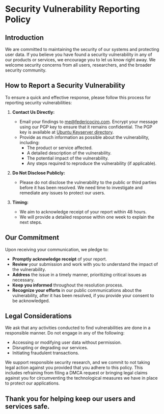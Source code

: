# Security Vulnerability Reporting Policy

## Introduction

We are committed to maintaining the security of our systems and protecting user data. If you believe you have found a security vulnerability in any of our products or services, we encourage you to let us know right away. We welcome security concerns from all users, researchers, and the broader security community.

## How to Report a Security Vulnerability

To ensure a quick and effective response, please follow this process for reporting security vulnerabilities:

1. **Contact Us Directly:**
   - Email your findings to [me@federicociro.com](mailto:me@federicociro.com). Encrypt your message using our PGP key to ensure that it remains confidential. The PGP key is available at [Ubuntu Keyserver directory](https://keyserver.ubuntu.com/pks/lookup?search=me%40federicociro.com&fingerprint=on&op=index).
   - Provide as much information as possible about the vulnerability, including:
     - The product or service affected.
     - A detailed description of the vulnerability.
     - The potential impact of the vulnerability.
     - Any steps required to reproduce the vulnerability (if applicable).

2. **Do Not Disclose Publicly:**
   - Please do not disclose the vulnerability to the public or third parties before it has been resolved. We need time to investigate and remediate any issues to protect our users.

3. **Timing:**
   - We aim to acknowledge receipt of your report within 48 hours.
   - We will provide a detailed response within one week to explain the next steps.

## Our Commitment

Upon receiving your communication, we pledge to:
- **Promptly acknowledge receipt** of your report.
- **Review** your submission and work with you to understand the impact of the vulnerability.
- **Address** the issue in a timely manner, prioritizing critical issues as necessary.
- **Keep you informed** throughout the resolution process.
- **Recognize your efforts** in our public communications about the vulnerability, after it has been resolved, if you provide your consent to be acknowledged.

## Legal Considerations

We ask that any activities conducted to find vulnerabilities are done in a responsible manner. Do not engage in any of the following:
- Accessing or modifying user data without permission.
- Disrupting or degrading our services.
- Initiating fraudulent transactions.

We support responsible security research, and we commit to not taking legal action against you provided that you adhere to this policy. This includes refraining from filing a DMCA request or bringing legal claims against you for circumventing the technological measures we have in place to protect our applications.

## Thank you for helping keep our users and services safe.
